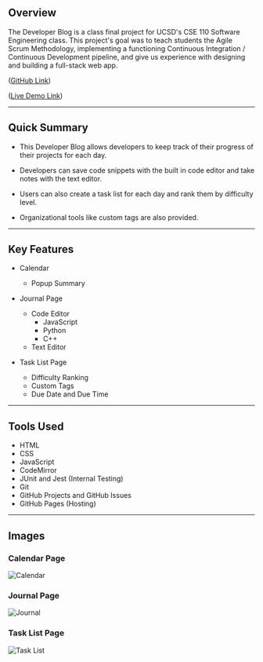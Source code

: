 ## Overview
The Developer Blog is a class final project for UCSD's CSE 110 Software Engineering class. This project's goal was to teach students the Agile Scrum Methodology, implementing a functioning Continuous Integration / Continuous Development pipeline, and give us experience with designing and building a full-stack web app.

([GitHub Link](https://github.com/cse110-sp24-group10/cse110-sp24-group10))

([Live Demo Link](https://cse110-sp24-group10.github.io/cse110-sp24-group10/source/calendar/calendar.html))

---

## Quick Summary
- This Developer Blog allows developers to keep track of their progress of their projects for each day.

- Developers can save code snippets with the built in code editor and take notes with the text editor.

- Users can also create a task list for each day and rank them by difficulty level.

- Organizational tools like custom tags are also provided.

---

## Key Features
- Calendar
   - Popup Summary

- Journal Page
   - Code Editor
     - JavaScript
     - Python
     - C++
   - Text Editor

- Task List Page
   - Difficulty Ranking
   - Custom Tags
   - Due Date and Due Time

---

## Tools Used
- HTML
- CSS
- JavaScript
- CodeMirror
- JUnit and Jest (Internal Testing)
- Git
- GitHub Projects and GitHub Issues
- GitHub Pages (Hosting)

---

## Images

### Calendar Page

![Calendar](/markdown/devblog-assets/calendar.png)

### Journal Page

![Journal](/markdown/devblog-assets/journal.png)

### Task List Page

![Task List](/markdown/devblog-assets/tasklist.png)